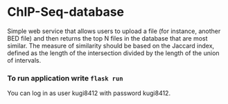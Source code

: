 # ChIP-Seq-database
Simple web service that allows users to upload a file (for instance, another BED file) and then returns the top N files in the database that are most similar. The measure of similarity should be based on the Jaccard index, defined as the length of the intersection divided by the length of the union of intervals.

### To run application write `flask run`
You can log in as user kugi8412 with password kugi8412.
